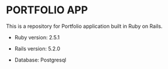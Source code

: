 # PORTFOLIO APP

This is a repository for Portfolio application built in Ruby on Rails.



* Ruby version:
  2.5.1

* Rails version:
  5.2.0

* Database:
  Postgresql


